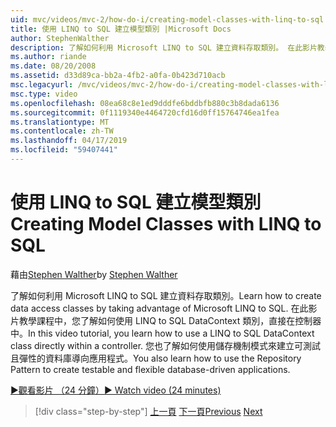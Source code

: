 ```yaml
---
uid: mvc/videos/mvc-2/how-do-i/creating-model-classes-with-linq-to-sql
title: 使用 LINQ to SQL 建立模型類別 |Microsoft Docs
author: StephenWalther
description: 了解如何利用 Microsoft LINQ to SQL 建立資料存取類別。 在此影片教學課程中，您會學習如何使用 LINQ to SQL DataContext...
ms.author: riande
ms.date: 08/20/2008
ms.assetid: d33d89ca-bb2a-4fb2-a0fa-0b423d710acb
msc.legacyurl: /mvc/videos/mvc-2/how-do-i/creating-model-classes-with-linq-to-sql
msc.type: video
ms.openlocfilehash: 08ea68c8e1ed9dddfe6bddbfb880c3b8dada6136
ms.sourcegitcommit: 0f1119340e4464720cfd16d0ff15764746ea1fea
ms.translationtype: MT
ms.contentlocale: zh-TW
ms.lasthandoff: 04/17/2019
ms.locfileid: "59407441"
---
```

# <a name="creating-model-classes-with-linq-to-sql"></a><span data-ttu-id="68da9-104">使用 LINQ to SQL 建立模型類別</span><span class="sxs-lookup"><span data-stu-id="68da9-104">Creating Model Classes with LINQ to SQL</span></span>

<span data-ttu-id="68da9-105">藉由[Stephen Walther](https://github.com/StephenWalther)</span><span class="sxs-lookup"><span data-stu-id="68da9-105">by [Stephen Walther](https://github.com/StephenWalther)</span></span>

<span data-ttu-id="68da9-106">了解如何利用 Microsoft LINQ to SQL 建立資料存取類別。</span><span class="sxs-lookup"><span data-stu-id="68da9-106">Learn how to create data access classes by taking advantage of Microsoft LINQ to SQL.</span></span> <span data-ttu-id="68da9-107">在此影片教學課程中，您了解如何使用 LINQ to SQL DataContext 類別，直接在控制器中。</span><span class="sxs-lookup"><span data-stu-id="68da9-107">In this video tutorial, you learn how to use a LINQ to SQL DataContext class directly within a controller.</span></span> <span data-ttu-id="68da9-108">您也了解如何使用儲存機制模式來建立可測試且彈性的資料庫導向應用程式。</span><span class="sxs-lookup"><span data-stu-id="68da9-108">You also learn how to use the Repository Pattern to create testable and flexible database-driven applications.</span></span>

[<span data-ttu-id="68da9-109">&#9654;觀看影片 （24 分鐘）</span><span class="sxs-lookup"><span data-stu-id="68da9-109">&#9654; Watch video (24 minutes)</span></span>](https://channel9.msdn.com/Blogs/ASP-NET-Site-Videos/creating-model-classes-with-linq-to-sql)

> [!div class="step-by-step"]
> <span data-ttu-id="68da9-110">[上一頁](creating-custom-html-helpers.md)
> [下一頁](displaying-a-table-of-database-data.md)</span><span class="sxs-lookup"><span data-stu-id="68da9-110">[Previous](creating-custom-html-helpers.md)
[Next](displaying-a-table-of-database-data.md)</span></span>
